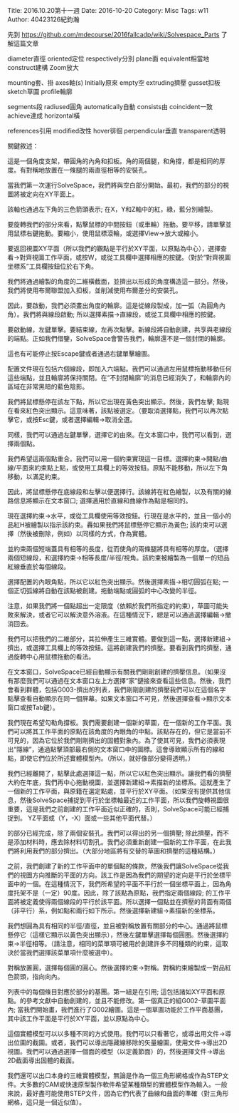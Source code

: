 Title: 2016.10.20第十一週
Date: 2016-10-20
Category: Misc
Tags: w11
Author: 40423126紀鈞瀚

<!-- PELICAN_END_SUMMARY -->
先到<font color="#990099"> https://github.com/mdecourse/2016fallcadp/wiki/Solvespace_Parts </font>了解這篇文章

diameter直徑 oriented定位 respectively分別 plane面 equivalent相當地 construct建構 Zoom放大

mounting套、掛 axes軸(s) Initially原來 empty空 extruding擠壓 gusset扣板 sketch草圖 profile輪廓

segments段 radiused圓角 automatically自動 consists由 coincident一致 achieve達成 horizontal橫

references引用 modified改性 hover徘徊 perpendicular垂直 transparent透明

關鍵敘述：

這是一個角度支架，帶圓角的內角和扣板。角的兩個腿，和角撐，都是相同的厚度。有對稱地放置在一條腿的兩直徑相等的安裝孔。

當我們第一次運行SolveSpace，我們將與空白部分開始。最初，我們的部分的視圖將被定向在XY平面上。

該軸也通過左下角的三色箭頭表示; 在X，Y和Z軸中的紅，綠，藍分別繪製。

要旋轉我們的部分來看，點擊鼠標的中間按鈕（或車輪）拖動。要平移，請單擊並用鼠標右鍵拖動。要縮小，使用鼠標滾輪，或選擇View→放大或縮小。

要返回視圖XY平面（所以我們的觀點是平行於XY平面，以原點為中心），選擇查看→對齊視圖工作平面，或按W，或從工具欄中選擇相應的按鍵。（對於“對齊視圖坐標系”工具欄按鈕位於右下角。

我們將通過繪製的角度的二維橫截面，並擠出以形成的角度構造這一部分。然後，我們將使用布爾聯盟加入扣板，並削減使用布爾差分的安裝孔。

因此，要啟動，我們必須畫出角度的輪廓。這是從線段製成，加一弧（為圓角內角）。我們將與線段啟動; 所以選擇素描→直線段，或從工具欄中相應的按鍵。

要啟動線，左鍵單擊。要結束線，左再次點擊。新線段將自動創建，共享與老線段的端點。正如我們借鑒，SolveSpace會警告我們，輪廓還不是一個封閉的輪廓。

這也有可能停止按Escape鍵或者通過右鍵單擊繪圖。

配置文件現在包括六個線段，即加入六端點。我們可以通過左用鼠標拖動移動任何這些端點，並且輪廓將保持關閉。在“不封閉輪廓”的消息已經消失了，和輪廓內的區域在非常黑暗的藍色陰影。

我們將鼠標懸停在該左下點，所以它出現在黃色突出顯示。然後，我們左擊; 點現在看來紅色突出顯示。這意味著，該點被選定。（要取消選擇點，我們可以再次點擊它，或按Esc鍵，或者選擇編輯→取消全選。

同樣，我們可以通過左鍵單擊，選擇它的由來。在文本窗口中，我們可以看到，選擇兩個點。

我們希望這兩個點重合。我們可以用一個約束實現這一目標。選擇約束→開點/曲線/平面來約束點上點，或使用工具欄上的等效按鈕。原點不能移動，所以左下角移動，以滿足約束。

因此，將鼠標懸停在底線段和左擊以便選擇行。該線將在紅色繪製，以及有關的線路信息將顯示在文本窗口; 選擇適用於直線和曲線作為點是相同的。

現在選擇約束→水平，或從工具欄使用等效按鈕。行現在是水平的，並且一個小的品紅H被繪製以指示該約束。轟如果我們將鼠標懸停它顯示為黃色; 該約束可以選擇（然後被刪除，例如）以同樣的方式，作為實體。

並約束兩個短端蓋具有相等的長度，從而使角的兩條腿將具有相等的厚度。（選擇兩個短線段，和選擇約束→相等長度/半徑/視角。該約束被繪製為一個單一的短品紅線垂直於每個線段。

選擇配置的內眼角點，所以它以紅色突出顯示。然後選擇素描→相切圓弧在點; 一個正切弧線將自動在該點被創建。拖動端點或圓弧的中心改變的半徑。

注意，如果我們將一個點超出一定限度（依賴於我們所指定的約束），草圖可能失敗來解決，或者它可以解決意外溶液。在這種情況下，總是可以通過選擇編輯→撤消回去。

我們可以把我們的二維部分，其拉伸產生三維實體。要做到這一點，選擇新建組→擠出，或選擇工具欄上的等效按鈕。這將創建我們的擠壓。要看到我們的擠壓，通過旋轉中心用鼠標拖動的看法。

在文本窗口，SolveSpace已經自動顯示有關我們剛剛創建的擠壓信息。（如果沒有那麼我們可以通過在文本窗口左上方選擇“家”鏈接來查看這些信息。然後，我們會看到群體，包括G003-擠出的列表，我們剛剛創建的擠壓我們可以在這個名字點擊查看自動顯示在同一個屏幕。如果文本窗口不可見，然後選擇查看→顯示文本窗口或按Tab鍵）。

我們現在希望勾勒角撐板。我們需要創建一個新的草圖，在一個新的工作平面。我們可以將其工作平面的原點在該角度的內眼角的中點。該點存在的，但它是當前不可見的，因為它位於我們剛剛擠出的固體對象內。為了使其可見，我們必須表現出“隱線”，通過點擊頂部最右側的文本窗口中的圖標。這會導致顯示所有的線和點，即使它們位於所述實體模型內。（所以，就好像部分變得透明。）

我們已經離開了，點擊此處選擇這一點，所以它以紅色突出顯示。讓我們看的擠壓大約在年底，我們再中心拖動視圖，並選擇新建組→素描新的坐標系。這就產生了一個新的工作平面，與原籍在選定點處，並平行於XY平面。（如果沒有提供其他信息，然後SolveSpace捕捉到平行於坐標軸最近的工作平面，所以我們旋轉視圖很重要，這是我們之前創建的工作平面近似正確的，否則，SolveSpace可能已經捕捉到。 YZ平面或（Y，-X）面或一些其他平面代替。）

的部分已經完成，除了兩個安裝孔。我們可以得出的另一個擠壓; 除此擠壓，而不是添加材料時，應去除材料切割孔。我們必須重新創建一個新的工作平面，在此我們將利用我們的部分擠出。（大部分地區將有交替的草圖和擠壓的這種結構。）

之前，我們創建了新的工作平面中的單個點的條款，然後我們讓SolveSpace從我們的視圖方向推斷的平面的方向。該工作是因為我們的期望的定向是平行於坐標平面中的一個。在這種情況下，我們所希望的平面不平行於一個坐標平面上，因為角度托架不是（一定）90度。因此，除了該點為原點，我們指定兩個線段; 的工作平面將被定義使得兩個線段的平行於該平面。所以選擇一個點並在擠壓的背面有兩個（非平行）系，例如點和兩行如下所示。然後選擇新建組→素描新的坐標系。

我們想圓為具有相同的半徑/直徑，並且被對稱放置有關部分的中心。通過將鼠標懸停它（這樣它顯示以黃色突出顯示），然後左鍵單擊選擇每個圓圈。然後選擇約束→半徑相等。（請注意，相同的菜單項可被用於創建許多不同種類的約束，這取決於當我們選擇該菜單項什麼被選中）。

對稱放置圓，選擇每個圓的圓心。然後選擇約束→對稱。對稱約束繪製成一對品紅色箭頭，指向向內。

列表中的每個條目對應於部分的基團。第一組是在引用; 這包括諸如XY平面和原點。的參考文獻中自動創建的，並且不能修改。第一個真正的組G002-草圖平面內; 當我們開始畫，我們進行了G002繪圖。這是一個草圖功能於工作平面基團，其中該工作平面是平行於XY平面，並以原點為中心。

這個實體模型可以以多種不同的方式使用。我們可以只看著它，或導出用文件→導出位圖的截圖。或者，我們可以導出隱藏線移除的矢量繪圖，使用文件→導出2D視圖。我們可以通過選擇一個面的模型（以定義節面）的，然後選擇文件→導出2D截面導出固體的截面。

我們還可以出口本身的三維實體模型，無論是作為一個三角形網格或作為STEP文件。大多數的CAM或快速原型製作軟件希望某種類型的實體模型作為輸入。一般來說，最好盡可能使用STEP文件，因為它們代表了曲線和曲面的準確（對三角形網格，這只是一個近似值）。




